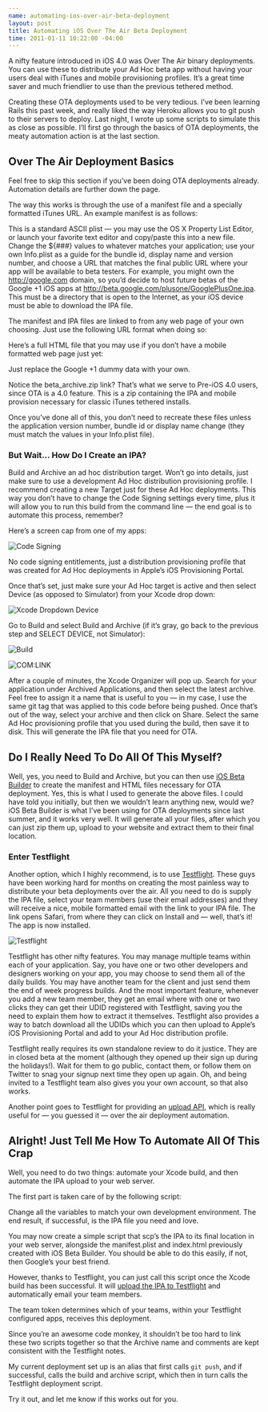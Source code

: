 ```yaml
--- 
name: automating-ios-over-air-beta-deployment
layout: post
title: Automating iOS Over The Air Beta Deployment
time: 2011-01-11 10:22:00 -04:00
---
```

A nifty feature introduced in iOS 4.0 was Over The Air binary deployments. You can use these to distribute your Ad Hoc beta app without having your users deal with iTunes and mobile provisioning profiles. It&#8217;s a great time saver and much friendlier to use than the previous tethered method.

Creating these OTA deployments used to be very tedious. I&#8217;ve been learning Rails this past week, and really liked the way Heroku allows you to git push to their servers to deploy. Last night, I wrote up some scripts to simulate this as close as possible. I&#8217;ll first go through the basics of OTA deployments, the meaty automation action is at the last section.

<!-- more -->
## Over The Air Deployment Basics ##
Feel free to skip this section if you&#8217;ve been doing OTA deployments already. Automation details are further down the page.

The way this works is through the use of a manifest file and a specially formatted iTunes URL. An example manifest is as follows:

<script src="https://gist.github.com/774468.js?file=manifest.plist"></script>

This is a standard ASCII plist &#8212; you may use the OS X Property List Editor, or launch your favorite text editor and copy/paste this into a new file. Change the ${###} values to whatever matches your application; use your own Info.plist as a guide for the bundle id, display name and version number, and choose a URL that matches the final public URL where your app will be available to beta testers. For example, you might own the http://google.com domain, so you&#8217;d decide to host future betas of the Google +1 iOS apps at http://beta.google.com/plusone/GooglePlusOne.ipa. This must be a directory that is open to the Internet, as your iOS device must be able to download the IPA file.

The manifest and IPA files are linked to from any web page of your own choosing. Just use the following URL format when doing so:

<script src="https://gist.github.com/774499.js?file=_manifest-link.html"></script>

Here&#8217;s a full HTML file that you may use if you don&#8217;t have a mobile formatted web page just yet:

<script src="https://gist.github.com/774481.js?file=index.html"></script>

Just replace the Google +1 dummy data with your own.

Notice the beta_archive.zip link? That&#8217;s what we serve to Pre-iOS 4.0 users, since OTA is a 4.0 feature. This is a zip containing the IPA and mobile provision necessary for classic iTunes tethered installs.

Once you&#8217;ve done all of this, you don&#8217;t need to recreate these files unless the application version number, bundle id or display name change (they must match the values in your Info.plist file).

### But Wait&#8230; How Do I Create an IPA? ###

Build and Archive an ad hoc distribution target. Won&#8217;t go into details, just make sure to use a development Ad Hoc distribution provisioning profile. I recommend creating a new Target just for these Ad Hoc deployments. This way you don&#8217;t have to change the Code Signing settings every time, plus it will allow you to run this build from the command line &#8212; the end goal is to automate this process, remember?

Here&#8217;s a screen cap from one of my apps:

![Code Signing](http://c0185824.cdn1.cloudfiles.rackspacecloud.com/2011-01-code_signing.png)

No code signing entitlements, just a distribution provisioning profile that was created for Ad Hoc deployments in Apple&#8217;s iOS Provisioning Portal.

Once that&#8217;s set, just make sure your Ad Hoc target is active and then select Device (as opposed to Simulator) from your Xcode drop down:

![Xcode Dropdown Device](http://c0185824.cdn1.cloudfiles.rackspacecloud.com/2011-01-device.png)

Go to Build and select Build and Archive (if it&#8217;s gray, go back to the previous step and SELECT DEVICE, not Simulator):

![Build](http://c0185824.cdn1.cloudfiles.rackspacecloud.com/2011-01-build.png)

![COM:LINK](http://c0185824.cdn1.cloudfiles.rackspacecloud.com/2011-01-comlink.png)

After a couple of minutes, the Xcode Organizer will pop up. Search for your application under Archived Applications, and then select the latest archive. Feel free to assign it a name that is useful to you &#8212; in my case, I use the same git tag that was applied to this code before being pushed. Once that&#8217;s out of the way, select your archive and then click on Share. Select the same Ad Hoc provisioning profile that you used during the build, then save it to disk. This will generate the IPA file that you need for OTA.

## Do I Really Need To Do All Of This Myself? ##
Well, yes, you need to Build and Archive, but you can then use [iOS Beta Builder](http://www.hanchorllc.com/2010/08/24/introducing-ios-beta-builder/) to create the manifest and HTML files necessary for OTA deployment. Yes, this is what I used to generate the above files. I could have told you initially, but then we wouldn&#8217;t learn anything new, would we? iOS Beta Builder is what I&#8217;ve been using for OTA deployments since last summer, and it works very well. It will generate all your files, after which you can just zip them up, upload to your website and extract them to their final location.

### Enter Testflight</h3>
Another option, which I highly recommend, is to use [Testflight](http://testflightapp.com). These guys have been working hard for months on creating the most painless way to distribute your beta deployments over the air. All you need to do is supply the IPA file, select your team members (use their email addresses) and they will receive a nice, mobile formatted email with the link to your IPA file. The link opens Safari, from where they can click on Install and &#8212; well, that&#8217;s it! The app is now installed.

![Testflight](http://c0185824.cdn1.cloudfiles.rackspacecloud.com/2011-01-testflightapp.png)

Testflight has other nifty features. You may manage multiple teams within each of your application. Say, you have one or two other developers and designers working on your app, you may choose to send them all of the daily builds. You may have another team for the client and just send them the end of week progress builds. And the most important feature, whenever you add a new team member, they get an email where with one or two clicks they can get their UDID registered with Testflight, saving you the need to explain them how to extract it themselves. Testflight also provides a way to batch download all the UDIDs which you can then upload to Apple&#8217;s iOS Provisioning Portal and add to your Ad Hoc distribution profile.

Testflight really requires its own standalone review to do it justice. They are in closed beta at the moment (although they opened up their sign up during the holidays!). Wait for them to go public, contact them, or follow them on Twitter to snag your signup next time they open up again. Oh, and being invited to a Testflight team also gives you your own account, so that also works.

Another point goes to Testflight for providing an [upload API](http://testflightapp.com/api/doc/), which is really useful for &#8212; you guessed it &#8212; over the air deployment automation.

## Alright! Just Tell Me How To Automate All Of This Crap ##
Well, you need to do two things: automate your Xcode build, and then automate the IPA upload to your web server.

The first part is taken care of by the following script:

<script src="https://gist.github.com/774017.js?file=buildandarchive.sh"></script>

Change all the variables to match your own development environment. The end result, if successful, is the IPA file you need and love.

You may now create a simple script that scp&#8217;s the IPA to its final location in your web server, alongside the manifest.plist and index.html previously created with iOS Beta Builder. You should be able to do this easily, if not, then Google&#8217;s your best friend.

However, thanks to Testflight, you can just call this script once the Xcode build has been successful. It will [upload the IPA to Testflight](http://testflightapp.com/api/doc/) and automatically email your team members.

<script src="https://gist.github.com/773985.js?file=upload-testflight.sh"></script>

The team token determines which of your teams, within your Testflight configured apps, receives this deployment.

Since you&#8217;re an awesome code monkey, it shouldn&#8217;t be too hard to link these two scripts together so that the Archive name and comments are kept consistent with the Testflight notes.

My current deployment set up is an alias that first calls `git push`, and if successful, calls the build and archive script, which then in turn calls the Testflight deployment script.

Try it out, and let me know if this works out for you.

